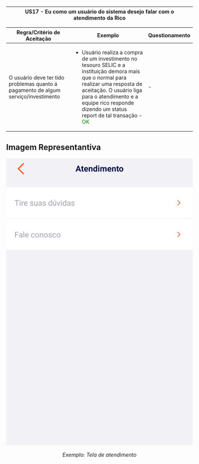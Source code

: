 <table>
    <thead>
        <tr>
            <th colspan="2" rowspan="2"> US17 - Eu como um usuário do sistema desejo falar com o atendimento da Rico</th>
        </tr>        
    </thead>
</table>

<table>
    <thead>
        <tr>
            <th>Regra/Critério de Aceitação</th>
            <th>Exemplo</th>
            <th>Questionamento</th>
        </tr>        
    </thead>
    <tbody>
        <tr>
            <td>O usuário deve ter tido problemas quanto á pagamento de algum serviço/investimento</td>
            <td>
                <ul>
                    <li>Usuário realiza a compra de um investimento no tesouro SELIC e a instituição demora mais que o normal para realizar uma resposta de aceitação. O usuário liga para o atendimento e a equipe rico responde dizendo um status report de tal transação - <span style="color:green">OK</span></li>
                </ul>
            </td>
            <td> - </td>
        </tr>
    </tbody>
</table>

## **Imagem Representantiva**

![US01](../../../img/atendimento.jpg)
<p align="center"><i>Exemplo: Tela de atendimento</i></p>